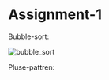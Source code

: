 # Assignment-1

Bubble-sort: 

![bubble_sort](https://user-images.githubusercontent.com/91050497/135744970-8637afc6-85e1-40e4-ac09-765371903404.jpg)


Pluse-pattren:



